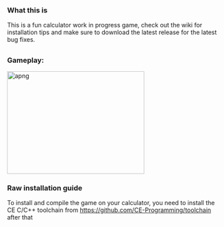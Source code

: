 ### What this is
This is a fun calculator work in progress game, check out the wiki for installation tips and make sure to download the latest release for the latest bug fixes.
## 
### Gameplay:
<img width="320" height="240" alt="apng" src="https://github.com/user-attachments/assets/11c0d24d-3006-440f-9097-bb6da1691b40" />

### Raw installation guide
To install and compile the game on your calculator, you need to install the CE C/C++ toolchain from https://github.com/CE-Programming/toolchain after that 
